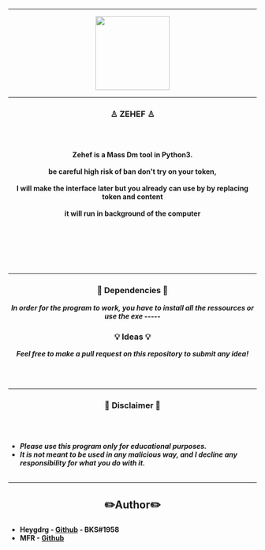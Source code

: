 -----

<p align="center">
<img src="https://www.google.com/url?sa=i&url=https%3A%2F%2Fkwork.com%2Fsmm%2F20696688%2Fi-will-nft-mass-dm-dungeon-master-discord-100k-mass-dm&psig=AOvVaw3wHYzniep6qlOLN84ozj8Z&ust=1669796285584000&source=images&cd=vfe&ved=0CBAQjRxqFwoTCODGwYX60vsCFQAAAAAdAAAAABAE", width="150", height="150">
</p>


-----

### <p align="center">♙ ZEHEF ♙</p>

<br><br>
<p align="center">
<strong>
Zehef is a Mass Dm tool in Python3.
<br><br>
be careful high risk of ban don't try on your token,
<br><br>
I will make the interface later but you already can use by by replacing token and content 
<br><br>
it will run in background of the computer
<br><br>
<br><br><br>
</strong>
</p>
<br>

-----

### <p align="center">📀 Dependencies 📀</p>

<p align="center"><strong><i>In order for the program to work, you have to install all the ressources or use the exe</i></strong</p>
-----

### <p align="center">💡 Ideas 💡</p>

<p align="center"><strong><i>Feel free to make a pull request on this repository to submit any idea!</i></strong</p>

<br><br>

-----

### <p align="center">📌 Disclaimer 📌</p>

<br><br>
* ***Please use this program only for educational purposes.***
* ***It is not meant to be used in any malicious way, and I decline any responsibility for what you do with it.***
<br><br>

-----
## <h2><p align="center">✏️Author✏️</p></h2>
* **Heygdrg** - [Github](https://github.com/heygdrg/) - BKS#1958
* **MFR** - [Github](https://github.com/mfr-fr) 
